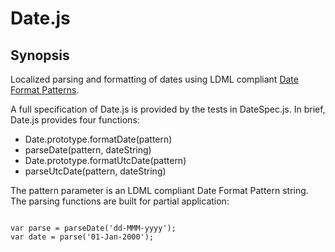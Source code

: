 # Date.js
## Synopsis
Localized parsing and formatting of dates using LDML compliant <a href="http://unicode.org/reports/tr35/tr35-dates.html" target="_blank">Date Format Patterns</a>.
<p>A full specification of Date.js is provided by the tests in DateSpec.js.  In brief, Date.js provides four functions:</p>

<ul>
<li>Date.prototype.formatDate(pattern)</li>
<li>parseDate(pattern, dateString)</li>
<li>Date.prototype.formatUtcDate(pattern)</li>
<li>parseUtcDate(pattern, dateString)</li>
</ul>
The pattern parameter is an LDML compliant Date Format Pattern string.  The parsing functions are built for partial application:

<pre><code>
var parse = parseDate('dd-MMM-yyyy');
var date = parse('01-Jan-2000');
</code></pre>


